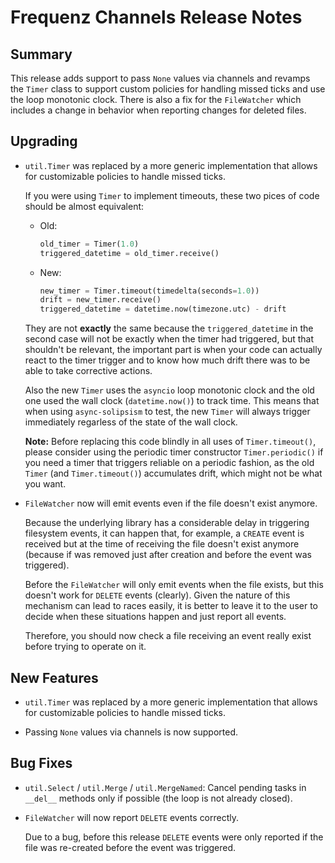 # Frequenz Channels Release Notes

## Summary

This release adds support to pass `None` values via channels and revamps the `Timer` class to support custom policies for handling missed ticks and use the loop monotonic clock.  There is also a fix for the `FileWatcher` which includes a change in behavior when reporting changes for deleted files.

## Upgrading

* `util.Timer` was replaced by a more generic implementation that allows for customizable policies to handle missed ticks.

  If you were using `Timer` to implement timeouts, these two pices of code should be almost equivalent:

  - Old:

    ```python
    old_timer = Timer(1.0)
    triggered_datetime = old_timer.receive()
    ```

  - New:

    ```python
    new_timer = Timer.timeout(timedelta(seconds=1.0))
    drift = new_timer.receive()
    triggered_datetime = datetime.now(timezone.utc) - drift
    ```

  They are not **exactly** the same because the `triggered_datetime` in the second case will not be exactly when the timer had triggered, but that shouldn't be relevant, the important part is when your code can actually react to the timer trigger and to know how much drift there was to be able to take corrective actions.

  Also the new `Timer` uses the `asyncio` loop monotonic clock and the old one used the wall clock (`datetime.now()`) to track time. This means that when using `async-solipsism` to test, the new `Timer` will always trigger immediately regarless of the state of the wall clock.

  **Note:** Before replacing this code blindly in all uses of `Timer.timeout()`, please consider using the periodic timer constructor `Timer.periodic()` if you need a timer that triggers reliable on a periodic fashion, as the old `Timer` (and `Timer.timeout()`) accumulates drift, which might not be what you want.

* `FileWatcher` now will emit events even if the file doesn't exist anymore.

  Because the underlying library has a considerable delay in triggering filesystem events, it can happen that, for example, a `CREATE` event is received but at the time of receiving the file doesn't exist anymore (because if was removed just after creation and before the event was triggered).

  Before the `FileWatcher` will only emit events when the file exists, but this doesn't work for `DELETE` events (clearly). Given the nature of this mechanism can lead to races easily, it is better to leave it to the user to decide when these situations happen and just report all events.

  Therefore, you should now check a file receiving an event really exist before trying to operate on it.

## New Features

* `util.Timer` was replaced by a more generic implementation that allows for customizable policies to handle missed ticks.

* Passing `None` values via channels is now supported.

## Bug Fixes

* `util.Select` / `util.Merge` / `util.MergeNamed`: Cancel pending tasks in `__del__` methods only if possible (the loop is not already closed).

* `FileWatcher` will now report `DELETE` events correctly.

  Due to a bug, before this release `DELETE` events were only reported if the file was re-created before the event was triggered.
